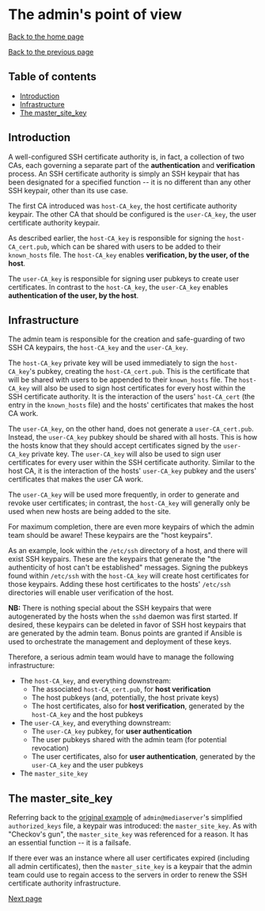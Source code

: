 The admin's point of view
=========================

[Back to the home page](README.md)

[Back to the previous page](ssh-ca_user-point-of-view.md)

Table of contents
-----------------

- [Introduction](#introduction)
- [Infrastructure](#infrastructure)
- [The master_site_key](#the-master_site_key)

Introduction
------------

A well-configured SSH certificate authority is, in fact, a collection of two CAs, each governing a separate part of the **authentication** and **verification** process. An SSH certificate authority is simply an SSH keypair that has been designated for a specified function -- it is no different than any other SSH keypair, other than its use case.

The first CA introduced was `host-CA_key`, the host certificate authority keypair. The other CA that should be configured is the `user-CA_key`, the user certificate authority keypair.

As described earlier, the `host-CA_key` is responsible for signing the `host-CA_cert.pub`, which can be shared with users to be added to their `known_hosts` file. The `host-CA_key` enables **verification, by the user, of the host**.

The `user-CA_key` is responsible for signing user pubkeys to create user certificates. In contrast to the `host-CA_key`, the `user-CA_key` enables **authentication of the user, by the host**.

Infrastructure
--------------

The admin team is responsible for the creation and safe-guarding of two SSH CA keypairs, the `host-CA_key` and the `user-CA_key`.

The `host-CA_key` private key will be used immediately to sign the `host-CA_key`'s pubkey, creating the `host-CA_cert.pub`. This is the certificate that will be shared with users to be appended to their `known_hosts` file. The `host-CA_key` will also be used to sign host certificates for every host within the SSH certificate authority. It is the interaction of the users' `host-CA_cert` (the entry in the `known_hosts` file) and the hosts' certificates that makes the host CA work.

The `user-CA_key`, on the other hand, does not generate a `user-CA_cert.pub`. Instead, the `user-CA_key` pubkey should be shared with all hosts. This is how the hosts know that they should accept certificates signed by the `user-CA_key` private key. The `user-CA_key` will also be used to sign user certificates for every user within the SSH certificate authority. Similar to the host CA, it is the interaction of the hosts' `user-CA_key` pubkey and the users' certificates that makes the user CA work.

The `user-CA_key` will be used more frequently, in order to generate and revoke user certificates; in contrast, the `host-CA_key` will generally only be used when new hosts are being added to the site.

For maximum completion, there are even more keypairs of which the admin team should be aware! These keypairs are the "host keypairs".

As an example, look within the `/etc/ssh` directory of a host, and there will exist SSH keypairs. These are the keypairs that generate the "the authenticity of host can't be established" messages. Signing the pubkeys found within `/etc/ssh` with the `host-CA_key` will create host certificates for those keypairs. Adding these host certificates to the hosts' `/etc/ssh` directories will enable user verification of the host.

**NB:** There is nothing special about the SSH keypairs that were autogenerated by the hosts when the `sshd` daemon was first started. If desired, these keypairs can be deleted in favor of SSH host keypairs that are generated by the admin team. Bonus points are granted if Ansible is used to orchestrate the management and deployment of these keys.

Therefore, a serious admin team would have to manage the following infrastructure:
- The `host-CA_key`, and everything downstream:
    - The associated `host-CA_cert.pub`, for **host verification**
    - The host pubkeys (and, potentially, the host private keys)
    - The host certificates, also for **host verification**, generated by the `host-CA_key` and the host pubkeys
- The `user-CA_key`, and everything downstream:
    - The `user-CA_key` pubkey, for **user authentication**
    - The user pubkeys shared with the admin team (for potential revocation)
    - The user certificates, also for **user authentication**, generated by the `user-CA_key` and the user pubkeys
- The `master_site_key`

The master_site_key
-------------------

Referring back to the [original example](getting-started-with-ssh-ca.md#thought-experiment) of `admin@mediaserver`'s simplified `authorized_keys` file, a keypair was introduced: the `master_site_key`. As with "Checkov's gun", the `master_site_key` was referenced for a reason. It has an essential function -- it is a failsafe.

If there ever was an instance where all user certificates expired (including all admin certificates), then the `master_site_key` is a keypair that the admin team could use to regain access to the servers in order to renew the SSH certificate authority infrastructure.

[Next page](configure-ssh-ca.md)

